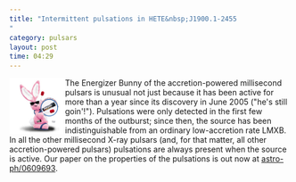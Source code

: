 ```yaml
---
title: "Intermittent pulsations in HETE&nbsp;J1900.1-2455
"
category: pulsars
layout: post
time: 04:29
---
```

<!-- header generated from blosxom format post; make_header.pl 23.1.2022 -->
<p>
<!-- created by convert.pl on Mon Jan 30 23:40:59 EST 2012 -->
<!-- converted from ../2006/09/intermittent-pulsations-in-hetej19001.html -->
<!-- Post timestamp Wednesday, September 27, 2006 12:29 PM -->
<!-- touch -t 200609271229 -->
<!-- Labels: 2006, papers, pulsars -->
      <a href="http://www.energizer.com/bunny/bunnybio.aspx"><img src="/images/bunny.jpg" width="100" height="100" align="left"></a>The Energizer Bunny of the accretion-powered millisecond pulsars is unusual not just because it has been active for more than a year since its discovery in June 2005 ("he's still goin'!"). Pulsations were only detected in the first few months of the outburst; since then, the source has been indistinguishable from an ordinary low-accretion rate LMXB. In all the other millisecond X-ray pulsars (and, for that matter, all other accretion-powered pulsars) pulsations are always present when the source is active. Our paper on the properties of the pulsations is out now at <a href="http://arxiv.org/abs/astro-ph/0609693">astro-ph/0609693</a>.
